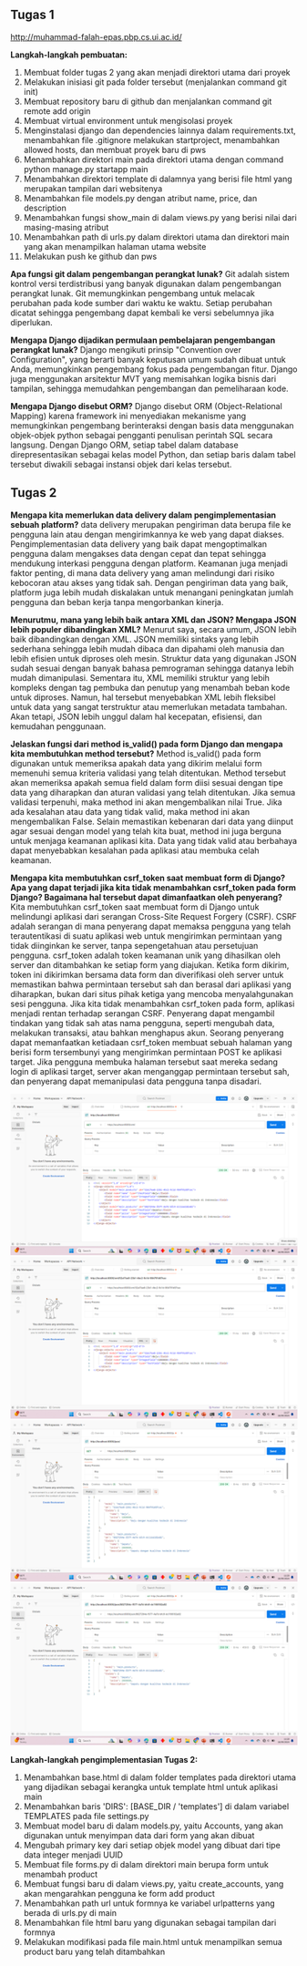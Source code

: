 ## Tugas 1
http://muhammad-falah-epas.pbp.cs.ui.ac.id/

**Langkah-langkah pembuatan:**
1. Membuat folder tugas 2 yang akan menjadi direktori utama dari proyek
2. Melakukan inisiasi git pada folder tersebut (menjalankan command git init)
3. Membuat repository baru di github dan menjalankan command git remote add origin <URL repository ini>
4. Membuat virtual environment untuk mengisolasi proyek
5. Menginstalasi django dan dependencies lainnya dalam requirements.txt, menambahkan file .gitignore melakukan startproject, menambahkan allowed hosts, dan membuat proyek baru di pws
6. Menambahkan direktori main pada direktori utama dengan command python manage.py startapp main
7. Menambahkan direktori template di dalamnya yang berisi file html yang merupakan tampilan dari websitenya
8. Menambahkan file models.py dengan atribut name, price, dan description
9. Menambahkan fungsi show_main di dalam views.py yang berisi nilai dari masing-masing atribut
10. Menambahkan path di urls.py dalam direktori utama dan direktori main yang akan menampilkan halaman utama website
11. Melakukan push ke github dan pws

**Apa fungsi git dalam pengembangan perangkat lunak?**
Git adalah sistem kontrol versi terdistribusi yang banyak digunakan dalam pengembangan perangkat lunak. Git memungkinkan pengembang untuk melacak perubahan pada kode sumber dari waktu ke waktu. Setiap perubahan dicatat sehingga pengembang dapat kembali ke versi sebelumnya jika diperlukan.

**Mengapa Django dijadikan permulaan pembelajaran pengembangan perangkat lunak?**
Django mengikuti prinsip "Convention over Configuration", yang berarti banyak keputusan umum sudah dibuat untuk Anda, memungkinkan pengembang fokus pada pengembangan fitur. Django juga menggunakan arsitektur MVT yang memisahkan logika bisnis dari tampilan, sehingga memudahkan pengembangan dan pemeliharaan kode.

**Mengapa Django disebut ORM?**
Django disebut ORM (Object-Relational Mapping) karena framework ini menyediakan mekanisme yang memungkinkan pengembang berinteraksi dengan basis data menggunakan objek-objek python sebagai pengganti penulisan perintah SQL secara langsung. Dengan Django ORM, setiap tabel dalam database direpresentasikan sebagai kelas model Python, dan setiap baris dalam tabel tersebut diwakili sebagai instansi objek dari kelas tersebut.

## Tugas 2
**Mengapa kita memerlukan data delivery dalam pengimplementasian sebuah platform?**
data delivery merupakan pengiriman data berupa file ke pengguna lain atau dengan mengirimkannya ke web yang dapat diakses. Pengimplementasian data delivery yang baik dapat mengoptimalkan pengguna dalam mengakses data dengan cepat dan tepat sehingga mendukung interkasi pengguna dengan platform. Keamanan juga menjadi faktor penting, di mana data delivery yang aman melindungi dari risiko kebocoran atau akses yang tidak sah. Dengan pengiriman data yang baik, platform juga lebih mudah diskalakan untuk menangani peningkatan jumlah pengguna dan beban kerja tanpa mengorbankan kinerja.

**Menurutmu, mana yang lebih baik antara XML dan JSON? Mengapa JSON lebih populer dibandingkan XML?**
Menurut saya, secara umum, JSON lebih baik dibandingkan dengan XML. JSON memiliki sintaks yang lebih sederhana sehingga lebih mudah dibaca dan dipahami oleh manusia dan lebih efisien untuk diproses oleh mesin. Struktur data yang digunakan JSON sudah sesuai dengan banyak bahasa pemrograman sehingga datanya lebih mudah dimanipulasi. Sementara itu, XML memiliki struktur yang lebih kompleks dengan tag pembuka dan penutup yang menambah beban kode untuk diproses. Namun, hal tersebut menyebabkan XML lebih fleksibel untuk data yang sangat terstruktur atau memerlukan metadata tambahan. Akan tetapi, JSON lebih unggul dalam hal kecepatan, efisiensi, dan kemudahan penggunaan.

**Jelaskan fungsi dari method is_valid() pada form Django dan mengapa kita membutuhkan method tersebut?**
Method is_valid() pada form digunakan untuk memeriksa apakah data yang dikirim melalui form memenuhi semua kriteria validasi yang telah ditentukan. Method tersebut akan memeriksa apakah semua field dalam form diisi sesuai dengan tipe data yang diharapkan dan aturan validasi yang telah ditentukan. Jika semua validasi terpenuhi, maka method ini akan mengembalikan nilai True. Jika ada kesalahan atau data yang tidak valid, maka method ini akan mengembalikan False. Selain memastikan kebenaran dari data yang diinput agar sesuai dengan model yang telah kita buat, method ini juga berguna untuk menjaga keamanan aplikasi kita. Data yang tidak valid atau berbahaya dapat menyebabkan kesalahan pada aplikasi atau membuka celah keamanan.

**Mengapa kita membutuhkan csrf_token saat membuat form di Django? Apa yang dapat terjadi jika kita tidak menambahkan csrf_token pada form Django? Bagaimana hal tersebut dapat dimanfaatkan oleh penyerang?**
Kita membutuhkan csrf_token saat membuat form di Django untuk melindungi aplikasi dari serangan Cross-Site Request Forgery (CSRF). CSRF adalah serangan di mana penyerang dapat memaksa pengguna yang telah terautentikasi di suatu aplikasi web untuk mengirimkan permintaan yang tidak diinginkan ke server, tanpa sepengetahuan atau persetujuan pengguna. csrf_token adalah token keamanan unik yang dihasilkan oleh server dan ditambahkan ke setiap form yang diajukan. Ketika form dikirim, token ini dikirimkan bersama data form dan diverifikasi oleh server untuk memastikan bahwa permintaan tersebut sah dan berasal dari aplikasi yang diharapkan, bukan dari situs pihak ketiga yang mencoba menyalahgunakan sesi pengguna. Jika kita tidak menambahkan csrf_token pada form, aplikasi menjadi rentan terhadap serangan CSRF. Penyerang dapat mengambil tindakan yang tidak sah atas nama pengguna, seperti mengubah data, melakukan transaksi, atau bahkan menghapus akun. Seorang penyerang dapat memanfaatkan ketiadaan csrf_token membuat sebuah halaman yang berisi form tersembunyi yang mengirimkan permintaan POST ke aplikasi target. Jika pengguna membuka halaman tersebut saat mereka sedang login di aplikasi target, server akan menganggap permintaan tersebut sah, dan penyerang dapat memanipulasi data pengguna tanpa disadari.

![gambar](xml.png)
![gambar](xmlfilter.png)
![gambar](jsonr.png)
![gambar](jsonfilter.png)

**Langkah-langkah pengimplementasian Tugas 2:**
1. Menambahkan base.html di dalam folder templates pada direktori utama yang dijadikan sebagai kerangka untuk template html untuk aplikasi main
2. Menambahkan baris 'DIRS': [BASE_DIR / 'templates'] di dalam variabel TEMPLATES pada file settings.py
3. Membuat model baru di dalam models.py, yaitu Accounts, yang akan digunakan untuk menyimpan data dari form yang akan dibuat
3. Mengubah primary key dari setiap objek model yang dibuat dari tipe data integer menjadi UUID
4. Membuat file forms.py di dalam direktori main berupa form untuk menambah product
5. Membuat fungsi baru di dalam views.py, yaitu create_accounts, yang akan mengarahkan pengguna ke form add product
6. Menambahkan path url untuk formnya ke variabel urlpatterns yang berada di urls.py di main
7. Menambahkan file html baru yang digunakan sebagai tampilan dari formnya
8. Melakukan modifikasi pada file main.html untuk menampilkan semua product baru yang telah ditambahkan